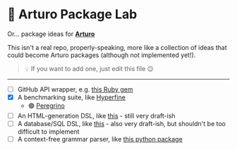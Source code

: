 # 🧪 Arturo Package Lab

Or... package ideas for **[Arturo](https://github.com/arturo-lang/arturo)**

This isn't a real repo, properly-speaking, more like a collection of ideas that could become Arturo packages (although not implemented yet!). 

> 💡 If you want to add one, just edit this file 😉

--------------

- [ ] GitHub API wrapper, e.g. [this Ruby gem](https://github.com/piotrmurach/github)
- [x] A benchmarking suite, like [Hyperfine](https://github.com/sharkdp/hyperfine)
   - 🟢 [Peregrino](https://github.com/drkameleon/peregrino.art)
- [ ] An HTML-generation DSL, like [this](https://github.com/arturo-lang/art-html-module) - still very draft-ish
- [ ] A database/SQL DSL, like [this](https://github.com/arturo-lang/art-db-module) - also very draft-ish, but shouldn't be too difficult to implement
- [ ] A context-free grammar parser, like [this python package](https://lark-parser.readthedocs.io/en/latest/)

